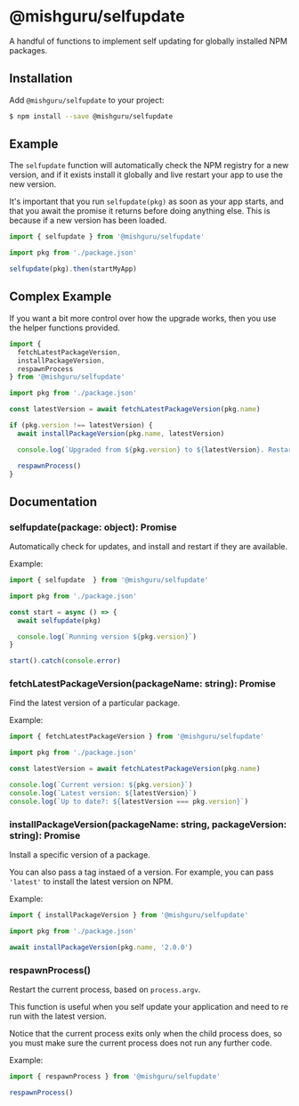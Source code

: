 # @mishguru/selfupdate

A handful of functions to implement self updating for globally installed NPM
packages.

## Installation

Add `@mishguru/selfupdate` to your project:

```sh
$ npm install --save @mishguru/selfupdate
```

## Example

The `selfupdate` function will automatically check the NPM registry for a new
version, and if it exists install it globally and live restart your app to use
the new version.

It's important that you run `selfupdate(pkg)` as soon as your app starts, and
that you await the promise it returns before doing anything else. This is
because if a new version has been loaded.

```javascript
import { selfupdate } from '@mishguru/selfupdate'

import pkg from './package.json'

selfupdate(pkg).then(startMyApp)
```

## Complex Example

If you want a bit more control over how the upgrade works, then you use the
helper functions provided.

```javascript
import {
  fetchLatestPackageVersion,
  installPackageVersion,
  respawnProcess
} from '@mishguru/selfupdate'

import pkg from './package.json'

const latestVersion = await fetchLatestPackageVersion(pkg.name)

if (pkg.version !== latestVersion) {
  await installPackageVersion(pkg.name, latestVersion)

  console.log(`Upgraded from ${pkg.version} to ${latestVersion}. Restarting...`)

  respawnProcess()
}
```

Documentation
-------------

### selfupdate(package: object): Promise<void>

Automatically check for updates, and install and restart if they are available.

Example:

```javascript
import { selfupdate  } from '@mishguru/selfupdate'

import pkg from './package.json'

const start = async () => {
  await selfupdate(pkg)

  console.log(`Running version ${pkg.version}`)
}

start().catch(console.error)
```

### fetchLatestPackageVersion(packageName: string): Promise<string>

Find the latest version of a particular package.

Example:

```javascript
import { fetchLatestPackageVersion } from '@mishguru/selfupdate'

import pkg from './package.json'

const latestVersion = await fetchLatestPackageVersion(pkg.name)

console.log(`Current version: ${pkg.version}`)
console.log(`Latest version: ${latestVersion}`)
console.log(`Up to date?: ${latestVersion === pkg.version}`)
```

### installPackageVersion(packageName: string, packageVersion: string): Promise<void>

Install a specific version of a package.

You can also pass a tag instaed of a version. For example, you can pass
`'latest'` to install the latest version on NPM.

Example:

```javascript
import { installPackageVersion } from '@mishguru/selfupdate'

import pkg from './package.json'

await installPackageVersion(pkg.name, '2.0.0')
```


### respawnProcess()

Restart the current process, based on `process.argv`.

This function is useful when you self update your application and need to re
run with the latest version.

Notice that the current process exits only when the child process does, so you
must make sure the current process does not run any further code.

Example:

```javascript
import { respawnProcess } from '@mishguru/selfupdate'

respawnProcess()
```
